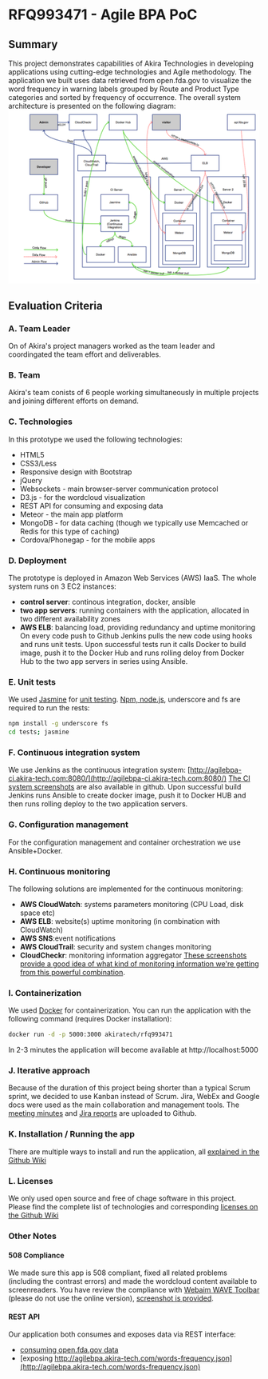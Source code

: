 # RFQ993471 - Agile BPA PoC

## Summary

This project demonstrates capabilities of Akira Technologies in developing applications using cutting-edge technologies and Agile methodology.
The application we built uses data retrieved from open.fda.gov to visualize the word frequency in warning labels grouped by Route and Product Type categories and sorted by frequency of occurrence.
The overall system architecture is presented on the following diagram:
![Akira TEchnologies Agile BPA PoC Architecture](/doc/architecture/architecture.png)

## Evaluation Criteria

### A. Team Leader

On of Akira's project managers worked as the team leader and coordingated the team effort and deliverables.

### B. Team

Akira's team conists of 6 people working simultaneously in multiple projects and joining different efforts on demand.

### C. Technologies
  In this prototype we used the following technologies:
  * HTML5
  * CSS3/Less
  * Responsive design with Bootstrap
  * jQuery
  * Websockets - main browser-server communication protocol
  * D3.js - for the wordcloud visualization
  * REST API for consuming and exposing data
  * Meteor - the main app platform
  * MongoDB - for data caching (though we typically use Memcached or Redis for this type of caching)
  * Cordova/Phonegap - for the mobile apps

### D. Deployment
  The prototype is deployed in Amazon Web Services (AWS) IaaS.
  The whole system runs on 3 EC2 instances:
  * __control server__: continous integration, docker, ansible
  * __two app servers__: running containers with the application, allocated in two different availability zones
  * __AWS ELB__: balancing load, providing redundancy and uptime monitoring
  On every code push to Github Jenkins pulls the new code using hooks and runs unit tests. Upon successful tests run it calls Docker to build image, push it to the Docker Hub and runs rolling deloy from Docker Hub to the two app servers in series using Ansible.

### E. Unit tests
  We used [Jasmine](http://jasmine.github.io/) for [unit testing](/tests). [Npm, node.js](https://nodejs.org/download/), underscore and fs are required to run the rests:

  ```sh
  npm install -g underscore fs
  cd tests; jasmine
  ```

### F. Continuous integration system
We use Jenkins as the continuous integration system: [http://agilebpa-ci.akira-tech.com:8080/](http://agilebpa-ci.akira-tech.com:8080/)
[The CI system screenshots](/doc/continuous_integration) are also available in github.
Upon successful build Jenkins runs Ansible to create docker image, push it to Docker HUB and then runs rolling deploy to the two application servers.

### G. Configuration management
For the configuration management and container orchestration we use Ansible+Docker.

### H. Continuous monitoring
 The following solutions are implemented for the continuous monitoring:
 * __AWS CloudWatch__: systems parameters monitoring (CPU Load, disk space etc)
 * __AWS ELB__: website(s) uptime monitoring (in combination with CloudWatch)
 * __AWS SNS__:event notifications
 * __AWS CloudTrail__: security and system changes monitoring
 * __CloudCheckr__: monitoring information aggregator
 [These screenshots provide a good idea of what kind of monitoring information we're getting from this powerful combination](/doc/continuous_monitoring).

### I. Containerization
We used [Docker](http://docker.com) for containerization.
You can run the application with the following command (requires Docker installation):

```sh
docker run -d -p 5000:3000 akiratech/rfq993471
```

In 2-3 minutes the application will become available at http://localhost:5000

### J. Iterative approach
Because of the duration of this project being shorter than a typical Scrum sprint, we decided to use Kanban instead of Scrum.
Jira, WebEx and Google docs were used as the main collaboration and management tools. The [meeting minutes](wiki/Meeting-Minutes) and [Jira reports](/doc/reports) are uploaded to Github.

### K. Installation / Running the app
There are multiple ways to install and run the application, all [explained in the Github Wiki](/wiki/Installing-and-Running-the-Application)

### L. Licenses

We only used open source and free of chage software in this project.
Please find the complete list of technologies and corresponding [licenses on the Github Wiki](/wiki/Software-Licenses)

### Other Notes

#### 508 Compliance

We made sure this app is 508 compliant, fixed all related problems (including the contrast errors) and made the wordcloud content available to screenreaders.
You have review the compliance with <a href="https://wave.webaim.org/toolbar/">Webaim WAVE Toolbar</a> (please do not use the online version), [screenshot is provided](/doc/508/508.png).

#### REST API
  Our application both consumes and exposes data via REST interface:
  * [consuming open.fda.gov data](https://api.fda.gov/drug/label.json?api_key=AKIRA_API_KEY&search=effective_time:[20130601+TO+20140731]+AND+_exists_:warnings&limit=100)
  * [exposing http://agilebpa.akira-tech.com/words-frequency.json](http://agilebpa.akira-tech.com/words-frequency.json)

